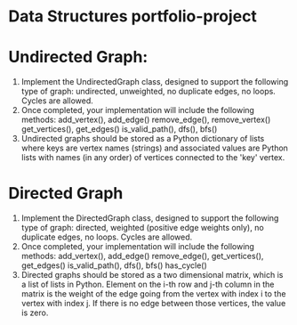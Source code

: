 # Data Structures portfolio-project

# Undirected Graph:
1. Implement the UndirectedGraph class, designed to support the following type of
graph: undirected, unweighted, no duplicate edges, no loops. Cycles are allowed.
2. Once completed, your implementation will include the following methods:
add_vertex(), add_edge()
remove_edge(), remove_vertex()
get_vertices(), get_edges()
is_valid_path(), dfs(), bfs()
3. Undirected graphs should be stored as a Python dictionary of lists where keys are
vertex names (strings) and associated values are Python lists with names (in any
order) of vertices connected to the 'key' vertex. 

# Directed Graph
1. Implement the DirectedGraph class, designed to support the following type of graph:
directed, weighted (positive edge weights only), no duplicate edges, no loops. Cycles
are allowed.
2. Once completed, your implementation will include the following methods:
add_vertex(), add_edge()
remove_edge(), get_vertices(), get_edges()
is_valid_path(), dfs(), bfs()
has_cycle()
3. Directed graphs should be stored as a two dimensional matrix, which is a list of lists
in Python. Element on the i-th row and j-th column in the matrix is the weight of
the edge going from the vertex with index i to the vertex with index j. If there is no
edge between those vertices, the value is zero. 